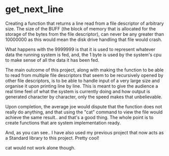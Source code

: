 # get_next_line
Creating a function that returns a line read from a file descriptor of arbitrary size.
The size of the BUFF (the block of memory that is allocated for the storage of the bytes from the file descriptor), can never be any greater than 10000000 as this would mean the disk drive handling that file would crash.

What happens with the 9999999 is that it is used to represent whatever data the running system is fed, and, the 1 byte is used by the system's cpu to make sense of all the data it has been fed.

The main outcome of this project, along with making the function to be able to read from multiple file descriptors that seem to be recursively opened by other file descriptors, is to be able to handle input of a very large size and organise it upon printing line by line. This is meant to give the audience a real time feel of what the system is currently doing and how output is generated character by character, only the speed makes that unbelievable.

Upon completion, the average joe would dispute that the function does not really do anything, and that using the "cat" command to view the file would achieve the same result.. and that's a good thing.
The whole point is to create functions that are system implementation ready.

And, as you can see.. I have also used my previous project that now acts as a Standard library to this project. Pretty cool!

cat would not work alone though.
